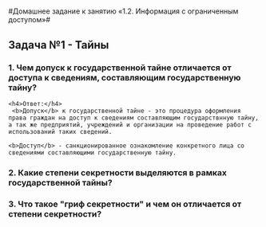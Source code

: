 <h1></h1>

  <h2></h2>

  <h3></h3>

  <h4></h4>
  <b></b>

#Домашнее задание к занятию «1.2. Информация с ограниченным доступом»#

  <h2>Задача №1 - Тайны</h2>

  <h3>1. Чем допуск к государственной тайне отличается от доступа к сведениям, составляющим государственную тайну? </h3>

    <h4>Ответ:</h4> 
     <b>Допуск</b> к государственной тайне - это процедура оформления права граждан на доступ к сведениям составляющим государствнную тайну, а так же предприятий, учреждений и организации на проведение работ с использований таких сведений.

    <b>Доступ</b> - санкционированное ознакомление конкретного лица со сведениями составляющими государственную тайну.

  <h3>2. Какие степени секретности выделяются в рамках государственной тайны? </h3>

  <h3>3. Что такое "гриф секретности" и чем он отличается от степени секретности?</h3>
